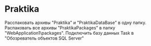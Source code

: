 # Praktika
Расспаковать архивы "Praktika" и "PraktikaDataBase" в одну папку. Распаковать все архивы "PraktikaPackages" в папку "WebApplication1\packages".
Подключить базу данных Task в "Обозреватель объектов SQL Server"
